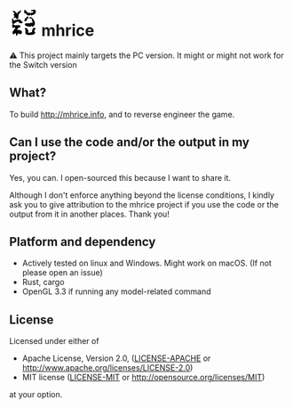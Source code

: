 # ![](src/extract/static/favicon.png) mhrice

:warning: This project mainly targets the PC version. It might or might not work for the Switch version

## What?

To build http://mhrice.info, and to reverse engineer the game.

## Can I use the code and/or the output in my project?

Yes, you can. I open-sourced this because I want to share it.

Although I don't enforce anything beyond the license conditions, I kindly ask you to give attribution to the mhrice project if you use the code or the output from it in another places. Thank you!

## Platform and dependency

 - Actively tested on linux and Windows. Might work on macOS. (If not please open an issue)
 - Rust, cargo
 - OpenGL 3.3 if running any model-related command

## License

Licensed under either of

- Apache License, Version 2.0, ([LICENSE-APACHE](LICENSE-APACHE) or http://www.apache.org/licenses/LICENSE-2.0)
- MIT license ([LICENSE-MIT](LICENSE-MIT) or http://opensource.org/licenses/MIT)

at your option.
